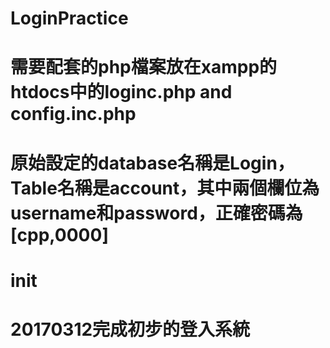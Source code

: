 # LoginPractice
# 需要配套的php檔案放在xampp的htdocs中的loginc.php and config.inc.php
# 原始設定的database名稱是Login，Table名稱是account，其中兩個欄位為username和password，正確密碼為[cpp,0000]
# init
# 20170312完成初步的登入系統
# 

